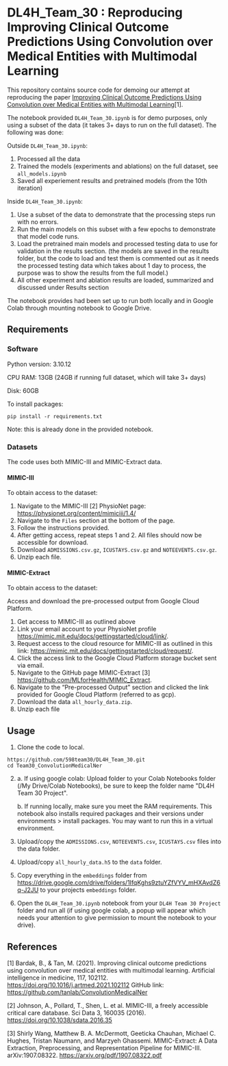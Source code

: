 # DL4H_Team_30 : Reproducing Improving Clinical Outcome Predictions Using Convolution over Medical Entities with Multimodal Learning

This repository contains source code for demoing our attempt at reproducing the paper [Improving Clinical Outcome Predictions Using Convolution over Medical Entities with Multimodal Learning](https://doi.org/10.1016/j.artmed.2021.102112)[1]. 

The notebook provided `DL4H_Team_30.ipynb` is for demo purposes, only using a subset of the data (it takes 3+ days to run on the full dataset). The following was done:

Outside `DL4H_Team_30.ipynb`:
1. Processed all the data
2. Trained the models (experiments and ablations) on the full dataset, see `all_models.ipynb`
3. Saved all experiement results and pretrained models (from the 10th iteration)

Inside `DL4H_Team_30.ipynb`:
1. Use a subset of the data to demonstrate that the processing steps run with no errors.
2. Run the main models on this subset with a few epochs to demonstrate that model code runs.
3. Load the pretrained main models and processed testing data to use for validation in the results section. (the models are saved in the results folder, but the code to load and test them is commented out as it needs the processed testing data which takes about 1 day to process, the purpose was to show the results from the full model.)
4. All other experiment and ablation results are loaded, summarized and discussed under Results section

The notebook provides had been set up to run both locally and in Google Colab through mounting notebook to Google Drive.

## Requirements

### Software

Python version: 3.10.12

CPU RAM: 13GB (24GB if running full dataset, which will take 3+ days)

Disk: 60GB

To install packages: 
```setup
pip install -r requirements.txt
```
Note: this is already done in the provided notebook.



### Datasets

The code uses both MIMIC-III and MIMIC-Extract data.

####  MIMIC-III
To obtain access to the dataset:

1. Navigate to the MIMIC-III [2] PhysioNet page: https://physionet.org/content/mimiciii/1.4/
2. Navigate to the `Files` section at the bottom of the page.
3. Follow the instructions provided.
4. After getting access, repeat steps 1 and 2. All files should now be accessible for download.
5. Download `ADMISSIONS.csv.gz`, `ICUSTAYS.csv.gz` and `NOTEEVENTS.csv.gz`.
6. Unzip each file.

####  MIMIC-Extract
To obtain access to the dataset:

Access and download the pre-processed output from Google Cloud Platform.
1. Get access to MIMIC-III as outlined above
2. Link your email account to your PhysioNet profile https://mimic.mit.edu/docs/gettingstarted/cloud/link/.
2. Request access to the cloud resource for MIMIC-III as outlined in this link: https://mimic.mit.edu/docs/gettingstarted/cloud/request/.
3. Click the access link to the Google Cloud Platform storage bucket sent via email.
4. Navigate to the GitHub page MIMIC-Extract [3] https://github.com/MLforHealth/MIMIC_Extract.
5. Navigate to the “Pre-processed Output” section and clicked the link provided for Google Cloud Platform (referred to as gcp).
6. Download the data `all_hourly_data.zip`.
7. Unzip each file

## Usage

1. Clone the code to local.   
```
https://github.com/598team30/DL4H_Team_30.git
cd Team30_ConvolutionMedicalNer
```
2. a. If using google colab: Upload folder to your Colab Notebooks folder (/My Drive/Colab Notebooks), be sure to keep the folder name "DL4H Team 30 Project".

   b. If running locally, make sure you meet the RAM requirements. This notebook also installs required packages and their versions under environments > install packages. You may want to run this in a virtual environment.
   
3. Upload/copy the `ADMISSIONS.csv`, `NOTEEVENTS.csv`, `ICUSTAYS.csv` files into the data folder.
   
4. Upload/copy `all_hourly_data.h5` to the `data` folder.

5. Copy everything in the `embeddings` folder from https://drive.google.com/drive/folders/1IfqKghs9ztuYZfVYV_mHXAvdZ6q-J2JU to your projects `embeddings` folder.
 
6. Open the `DL4H_Team_30.ipynb` notebook from your `DL4H Team 30 Project` folder and run all (if using google colab, a popup will appear which needs your attention to give permission to mount the notebook to your drive).

## References

[1] Bardak, B., & Tan, M. (2021). Improving clinical outcome predictions using convolution over medical entities with multimodal learning. Artificial intelligence in medicine, 117, 102112. https://doi.org/10.1016/j.artmed.2021.102112 
GitHub link: https://github.com/tanlab/ConvolutionMedicalNer

[2] Johnson, A., Pollard, T., Shen, L. et al. MIMIC-III, a freely accessible critical care database. Sci Data 3, 160035 (2016). https://doi.org/10.1038/sdata.2016.35

[3] Shirly Wang, Matthew B. A. McDermott, Geeticka Chauhan, Michael C. Hughes, Tristan Naumann, and Marzyeh Ghassemi. MIMIC-Extract: A Data Extraction, Preprocessing, and Representation Pipeline for MIMIC-III. arXiv:1907.08322. https://arxiv.org/pdf/1907.08322.pdf

